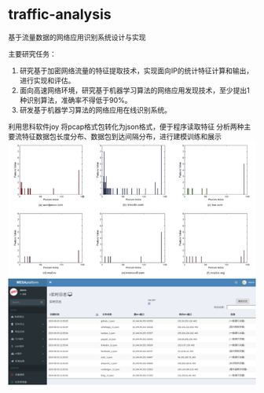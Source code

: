 # traffic-analysis
基于流量数据的网络应用识别系统设计与实现

主要研究任务：
1. 研究基于加密网络流量的特征提取技术，实现面向IP的统计特征计算和输出，进行实现和评估。
2. 面向高速网络环境，研究基于机器学习算法的网络应用发现技术，至少提出1种识别算法，准确率不得低于90%。
3. 研发基于机器学习算法的网络应用在线识别系统。


利用思科软件joy 将pcap格式包转化为json格式，便于程序读取特征
分析两种主要流特征数据包长度分布、数据包到达间隔分布，进行建模训练和展示
![](feature.png)
![](display.png)
